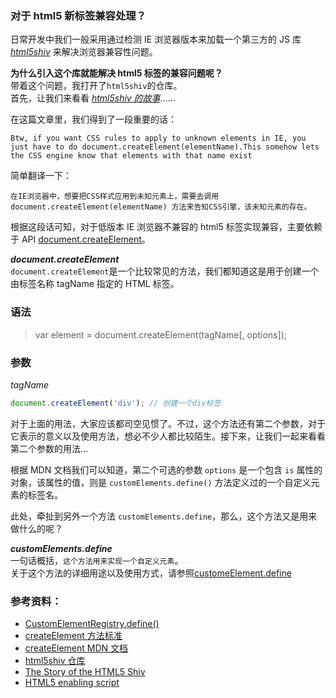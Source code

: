 ### **对于 html5 新标签兼容处理？**

日常开发中我们一般采用通过检测 IE 浏览器版本来加载一个第三方的 JS 库 _[html5shiv](https://github.com/aFarkas/html5shiv)_ 来解决浏览器兼容性问题。

**为什么引入这个库就能解决 html5 标签的兼容问题呢？**  
带着这个问题，我打开了`html5shiv`的仓库。  
首先，让我们来看看 _[html5shiv 的故事](https://www.paulirish.com/2011/the-history-of-the-html5-shiv/)_......

在这篇文章里，我们得到了一段重要的话：

```text
Btw, if you want CSS rules to apply to unknown elements in IE, you just have to do document.createElement(elementName).This somehow lets the CSS engine know that elements with that name exist
```

简单翻译一下：

```text
在IE浏览器中，想要把CSS样式应用到未知元素上，需要去调用 document.createElement(elementName) 方法来告知CSS引擎，该未知元素的存在。
```

根据这段话可知，对于低版本 IE 浏览器不兼容的 html5 标签实现兼容，主要依赖于 API [document.createElement](https://developer.mozilla.org/zh-CN/docs/Web/API/Document/createElement)。

**_document.createElement_**  
`document.createElement`是一个比较常见的方法，我们都知道这是用于创建一个由标签名称 tagName 指定的 HTML 标签。

### 语法

> var element = document.createElement(tagName[, options]);

### 参数

_tagName_

```js
document.createElement('div'); // 创建一个div标签
```

对于上面的用法，大家应该都司空见惯了。不过，这个方法还有第二个参数，对于它表示的意义以及使用方法，想必不少人都比较陌生。接下来，让我们一起来看看第二个参数的用法...

根据 MDN 文档我们可以知道，第二个可选的参数 `options` 是一个包含 `is` 属性的对象，该属性的值，则是 `customElements.define()` 方法定义过的一个自定义元素的标签名。

此处，牵扯到另外一个方法 `customElements.define`，那么，这个方法又是用来做什么的呢？

**_customElements.define_**  
一句话概括，`这个方法用来实现一个自定义元素`。  
关于这个方法的详细用途以及使用方式，请参照[customeElement.define](https://developer.mozilla.org/zh-CN/docs/Web/API/CustomElementRegistry/define)

<!-- 打开仓库[源码](https://github.com/aFarkas/html5shiv/blob/master/src/html5shiv.js)，我们能看到，代码并不多，加上注释也不过三百来行。 -->

### 参考资料：

-   [CustomElementRegistry.define()](https://developer.mozilla.org/zh-CN/docs/Web/API/CustomElementRegistry/define)
-   [createElement 方法标准](https://dom.spec.whatwg.org/#dom-document-createelement)
-   [createElement MDN 文档](https://developer.mozilla.org/zh-CN/docs/Web/API/Document/createElement)
-   [html5shiv 仓库](https://github.com/aFarkas/html5shiv)
-   [The Story of the HTML5 Shiv](https://www.paulirish.com/2011/the-history-of-the-html5-shiv/)
-   [HTML5 enabling script](https://remysharp.com/2009/01/07/html5-enabling-script/)
